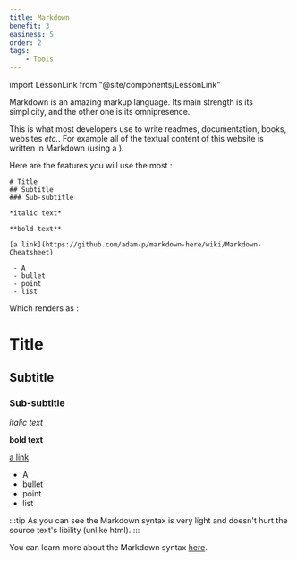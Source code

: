 ```yaml
---
title: Markdown
benefit: 3
easiness: 5
order: 2
tags:
    - Tools
---
```

import LessonLink from "@site/components/LessonLink"

Markdown is an amazing markup language. Its main strength is its simplicity, and the other one is its omnipresence.

This is what most developers use to write readmes, documentation, books, websites *etc.*. For example all of the textual content of this website is written in Markdown (using a <LessonLink text="static site generator" slug="static-site-generators"/>).

Here are the features you will use the most :

```
# Title
## Subtitle
### Sub-subtitle

*italic text*

**bold text**

[a link](https://github.com/adam-p/markdown-here/wiki/Markdown-Cheatsheet)

 - A
 - bullet
 - point
 - list
```

Which renders as :

# Title
## Subtitle
### Sub-subtitle

*italic text*

**bold text**

[a link](https://github.com/adam-p/markdown-here/wiki/Markdown-Cheatsheet)

 - A
 - bullet
 - point
 - list

:::tip
As you can see the Markdown syntax is very light and doesn't hurt the source text's libility (unlike html).
:::

 You can learn more about the Markdown syntax [here](https://github.com/adam-p/markdown-here/wiki/Markdown-Cheatsheet).